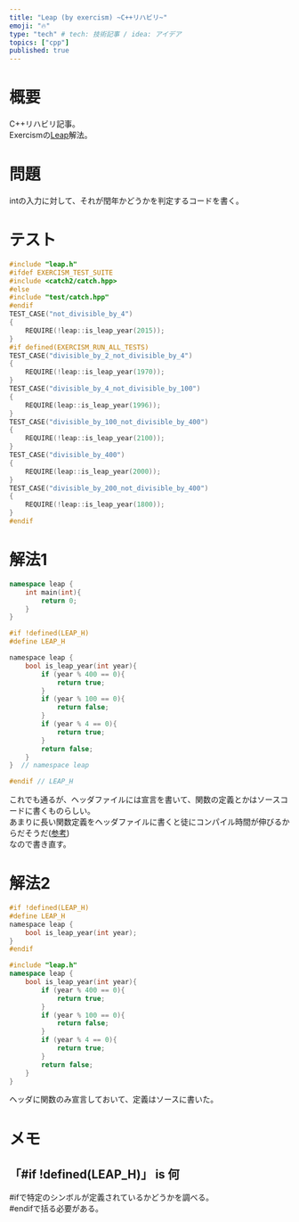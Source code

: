 ```yaml
---
title: "Leap (by exercism) ~C++リハビリ~"
emoji: "🔥"
type: "tech" # tech: 技術記事 / idea: アイデア
topics: ["cpp"]
published: true
---
```



# 概要
C++リハビリ記事。  
Exercismの[Leap](https://exercism.org/tracks/cpp/exercises/leap)解法。  

# 問題
intの入力に対して、それが閏年かどうかを判定するコードを書く。

# テスト

```cpp
#include "leap.h"  
#ifdef EXERCISM_TEST_SUITE  
#include <catch2/catch.hpp>  
#else  
#include "test/catch.hpp"  
#endif  
TEST_CASE("not_divisible_by_4")
{
    REQUIRE(!leap::is_leap_year(2015));
}
#if defined(EXERCISM_RUN_ALL_TESTS)
TEST_CASE("divisible_by_2_not_divisible_by_4")
{
    REQUIRE(!leap::is_leap_year(1970));
}
TEST_CASE("divisible_by_4_not_divisible_by_100")
{
    REQUIRE(leap::is_leap_year(1996));
}
TEST_CASE("divisible_by_100_not_divisible_by_400")
{
    REQUIRE(!leap::is_leap_year(2100));
}
TEST_CASE("divisible_by_400")
{
    REQUIRE(leap::is_leap_year(2000));
}
TEST_CASE("divisible_by_200_not_divisible_by_400")
{
    REQUIRE(!leap::is_leap_year(1800));
}
#endif
```

# 解法1

```cpp:leap.cpp
namespace leap {
    int main(int){
        return 0;
    }
} 
```
```cpp:leap.h
#if !defined(LEAP_H)
#define LEAP_H

namespace leap {
    bool is_leap_year(int year){
        if (year % 400 == 0){
            return true;
        }
        if (year % 100 == 0){
            return false;
        }
        if (year % 4 == 0){
            return true;
        }
        return false;
    }
}  // namespace leap

#endif // LEAP_H
```

これでも通るが、ヘッダファイルには宣言を書いて、関数の定義とかはソースコードに書くものらしい。  
あまりに長い関数定義をヘッダファイルに書くと徒にコンパイル時間が伸びるからだそうだ([参考](https://qiita.com/agate-pris/items/1b29726935f0b6e75768))  
なので書き直す。

# 解法2

```cpp:leap.h
#if !defined(LEAP_H)
#define LEAP_H
namespace leap {
    bool is_leap_year(int year);
} 
#endif
```

```cpp:leap.cpp
#include "leap.h"
namespace leap {
    bool is_leap_year(int year){
        if (year % 400 == 0){
            return true;
        }
        if (year % 100 == 0){
            return false;
        }
        if (year % 4 == 0){
            return true;
        }
        return false;
    }
} 
```
ヘッダに関数のみ宣言しておいて、定義はソースに書いた。

# メモ

## 「#if !defined(LEAP_H)」 is 何
#ifで特定のシンボルが定義されているかどうかを調べる。  
#endifで括る必要がある。

